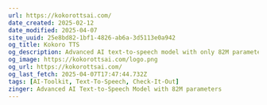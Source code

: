 ```yaml
---
url: https://kokorottsai.com/
date_created: 2025-02-12
date_modified: 2025-04-07
site_uuid: 25e8bd82-1bf1-4826-ab6a-3d5113e0a942
og_title: Kokoro TTS
og_description: Advanced AI text-to-speech model with only 82M parameters, delivers HQ and efficient speech synthesis. Turn text into natural, lifelike voices.
og_image: https://kokorottsai.com/logo.png
og_url: https://kokorottsai.com/
og_last_fetch: 2025-04-07T17:47:44.732Z
tags: [AI-Toolkit, Text-To-Speech, Check-It-Out]
zinger: Advanced AI Text-to-Speech Model with 82M parameters
---
```


